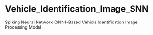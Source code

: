 # Vehicle_Identification_Image_SNN
Spiking Neural Network (SNN)-Based Vehicle Identification Image Processing Model
